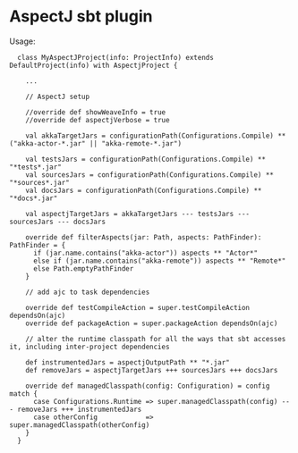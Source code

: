 AspectJ sbt plugin
==================

Usage: 

      class MyAspectJProject(info: ProjectInfo) extends DefaultProject(info) with AspectjProject {

        ...

        // AspectJ setup

        //override def showWeaveInfo = true
        //override def aspectjVerbose = true

        val akkaTargetJars = configurationPath(Configurations.Compile) ** ("akka-actor-*.jar" || "akka-remote-*.jar")

        val testsJars = configurationPath(Configurations.Compile) ** "*tests*.jar"
        val sourcesJars = configurationPath(Configurations.Compile) ** "*sources*.jar"
        val docsJars = configurationPath(Configurations.Compile) ** "*docs*.jar"

        val aspectjTargetJars = akkaTargetJars --- testsJars --- sourcesJars --- docsJars

        override def filterAspects(jar: Path, aspects: PathFinder): PathFinder = {
          if (jar.name.contains("akka-actor")) aspects ** "Actor*"
          else if (jar.name.contains("akka-remote")) aspects ** "Remote*"
          else Path.emptyPathFinder
        }

        // add ajc to task dependencies

        override def testCompileAction = super.testCompileAction dependsOn(ajc)
        override def packageAction = super.packageAction dependsOn(ajc)

        // alter the runtime classpath for all the ways that sbt accesses it, including inter-project dependencies

        def instrumentedJars = aspectjOutputPath ** "*.jar"
        def removeJars = aspectjTargetJars +++ sourcesJars +++ docsJars

        override def managedClasspath(config: Configuration) = config match {
          case Configurations.Runtime => super.managedClasspath(config) --- removeJars +++ instrumentedJars
          case otherConfig            => super.managedClasspath(otherConfig)
        }
      }